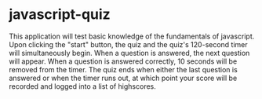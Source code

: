 # javascript-quiz
This application will test basic knowledge of the fundamentals of javascript. Upon clicking the "start" button, the quiz and the quiz's 120-second timer will simultaneously begin. When a question is answered, the next question will appear. When a question is answered correctly, 10 seconds will be removed from the timer. The quiz ends when either the last question is answered or when the timer runs out, at which point your score will be recorded and logged into a list of highscores.
